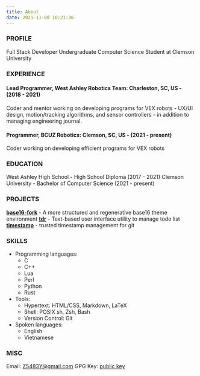 ```yaml
---
title: About
date: 2021-11-08 10:21:36
---
```


### PROFILE

Full Stack Developer
Undergraduate Computer Science Student at Clemson University

### EXPERIENCE

#### Lead Programmer, West Ashley Robotics Team: Charleston, SC, US - (2018 - 2021)

Coder and mentor working on developing programs for VEX robots - UX/UI
design, motion/tracking algorithms, and sensor controllers - in
addition to managing engineering journal.

#### Programmer, BCUZ Robotics: Clemson, SC, US - (2021 - present)

Coder working on developing efficient programs for VEX robots

### EDUCATION

West Ashley High School - High School Diploma (2017 - 2021)
Clemson University - Bachelor of Computer Science (2021 - present)

### PROJECTS

[**base16-fork**](https://github.com/base16-fork) - A more structured and regenerative base16 theme environment
[**tdr**](https://github.com/Z5483/tdr) - Text-based user interface utility to manage todo list
[**timestamp**](https://github.com/Z5483/timestamp) - trusted timestamp management for git

### SKILLS

- Programming languages:
  - C
  - C++
  - Lua
  - Perl
  - Python
  - Rust
- Tools:
  - Hypertext: HTML/CSS, Markdown, LaTeX
  - Shell: POSIX sh, Zsh, Bash
  - Version Control: Git
- Spoken languages:
  - English
  - Vietnamese

### MISC

Email: Z5483Y@gmail.com
GPG Key: [public key](./khuen-public-key.gpg)
